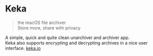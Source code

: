 # Keka
> the macOS file archiver  
> Store more, share with privacy

A simple, quick and quite clean unarchiver and archiver app.  
Keka also supports encrypting and decrypting archives in a nice user interface.
[keka.io](https://www.keka.io/en/)
